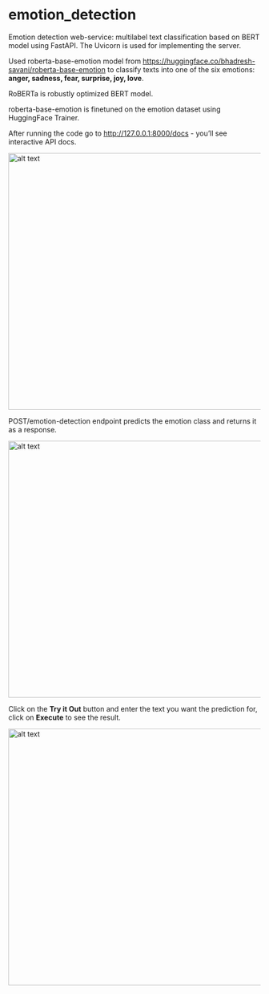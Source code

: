 # emotion_detection

Emotion detection web-service: multilabel text classification based on BERT model using FastAPI. The Uvicorn is used for implementing the server.

Used roberta-base-emotion model from https://huggingface.co/bhadresh-savani/roberta-base-emotion to classify texts into one of the six emotions: **anger, sadness, fear, surprise, joy, love**.

RoBERTa is robustly optimized BERT model.

roberta-base-emotion is finetuned on the emotion dataset using HuggingFace Trainer.

After running the code go to http://127.0.0.1:8000/docs - you’ll see interactive API docs.

<img src="https://user-images.githubusercontent.com/11677412/145719663-55b7bbff-56a0-4ffb-9d29-4c2cec02efa4.png" alt="alt text" width="512">


POST/emotion-detection endpoint predicts the emotion class and returns it as a response.

<img src="https://user-images.githubusercontent.com/11677412/145719673-2c94624a-abee-4558-a83a-ebc4ab550c9b.png" alt="alt text" width="512">

Click on the **Try it Out** button and enter the text you want the prediction for, click on **Execute** to see the result.

<img src="https://user-images.githubusercontent.com/11677412/145719689-eac5179e-29da-4853-a360-ceb92ba7ed62.png" alt="alt text" width="512">
